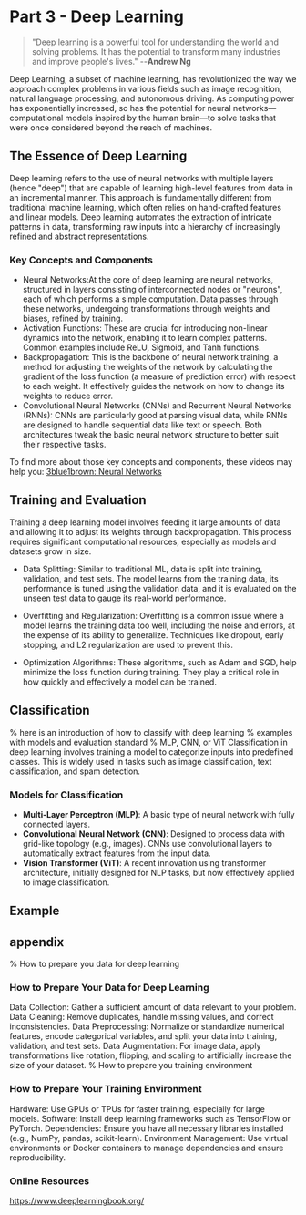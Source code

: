 # Part 3 - Deep Learning

> "Deep learning is a powerful tool for understanding the world and solving problems. It has the potential to transform many industries and improve people's lives." --**Andrew Ng**

Deep Learning, a subset of machine learning, has revolutionized the way we approach complex problems in various fields such as image recognition, natural language processing, and autonomous driving. As computing power has exponentially increased, so has the potential for neural networks—computational models inspired by the human brain—to solve tasks that were once considered beyond the reach of machines.

## The Essence of Deep Learning

Deep learning refers to the use of neural networks with multiple layers (hence "deep") that are capable of learning high-level features from data in an incremental manner. This approach is fundamentally different from traditional machine learning, which often relies on hand-crafted features and linear models. Deep learning automates the extraction of intricate patterns in data, transforming raw inputs into a hierarchy of increasingly refined and abstract representations.

### Key Concepts and Components

- Neural Networks:At the core of deep learning are neural networks, structured in layers consisting of interconnected nodes or "neurons", each of which performs a simple computation. Data passes through these networks, undergoing transformations through weights and biases, refined by training.
- Activation Functions: These are crucial for introducing non-linear dynamics into the network, enabling it to learn complex patterns. Common examples include ReLU, Sigmoid, and Tanh functions.
- Backpropagation: This is the backbone of neural network training, a method for adjusting the weights of the network by calculating the gradient of the loss function (a measure of prediction error) with respect to each weight. It effectively guides the network on how to change its weights to reduce error.
- Convolutional Neural Networks (CNNs) and Recurrent Neural Networks (RNNs): CNNs are particularly good at parsing visual data, while RNNs are designed to handle sequential data like text or speech. Both architectures tweak the basic neural network structure to better suit their respective tasks.

To find more about those key concepts and components, these videos may help you:
[3blue1brown: Neural Networks](https://www.3blue1brown.com/topics/neural-networks)

## Training and Evaluation
Training a deep learning model involves feeding it large amounts of data and allowing it to adjust its weights through backpropagation. This process requires significant computational resources, especially as models and datasets grow in size.

- Data Splitting: Similar to traditional ML, data is split into training, validation, and test sets. The model learns from the training data, its performance is tuned using the validation data, and it is evaluated on the unseen test data to gauge its real-world performance.

- Overfitting and Regularization: Overfitting is a common issue where a model learns the training data too well, including the noise and errors, at the expense of its ability to generalize. Techniques like dropout, early stopping, and L2 regularization are used to prevent this.

- Optimization Algorithms: These algorithms, such as Adam and SGD, help minimize the loss function during training. They play a critical role in how quickly and effectively a model can be trained.

## Classification 

% here is an introduction of how to classify with deep learning
% examples with models and evaluation standard
% MLP, CNN, or ViT
Classification in deep learning involves training a model to categorize inputs into predefined classes. This is widely used in tasks such as image classification, text classification, and spam detection. 
### Models for Classification
- **Multi-Layer Perceptron (MLP)**: A basic type of neural network with fully connected layers.
- **Convolutional Neural Network (CNN)**: Designed to process data with grid-like topology (e.g., images). CNNs use convolutional layers to automatically extract features from the input data.
- **Vision Transformer (ViT)**: A recent innovation using transformer architecture, initially designed for NLP tasks, but now effectively applied to image classification.


## Example


## appendix 
% How to prepare you data for deep learning
### How to Prepare Your Data for Deep Learning
Data Collection: Gather a sufficient amount of data relevant to your problem.
Data Cleaning: Remove duplicates, handle missing values, and correct inconsistencies.
Data Preprocessing: Normalize or standardize numerical features, encode categorical variables, and split your data into training, validation, and test sets.
Data Augmentation: For image data, apply transformations like rotation, flipping, and scaling to artificially increase the size of your dataset.
% How to prepare you training environment
### How to Prepare Your Training Environment
Hardware: Use GPUs or TPUs for faster training, especially for large models.
Software: Install deep learning frameworks such as TensorFlow or PyTorch.
Dependencies: Ensure you have all necessary libraries installed (e.g., NumPy, pandas, scikit-learn).
Environment Management: Use virtual environments or Docker containers to manage dependencies and ensure reproducibility.

### Online Resources
https://www.deeplearningbook.org/